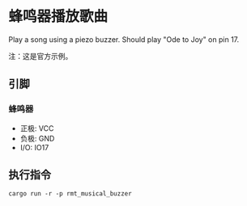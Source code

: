# 蜂鸣器播放歌曲

Play a song using a piezo buzzer.
Should play "Ode to Joy" on pin 17.

注：这是官方示例。

## 引脚

### 蜂鸣器

- 正极: VCC
- 负极: GND
- I/O: IO17

## 执行指令

```shell
cargo run -r -p rmt_musical_buzzer
```
